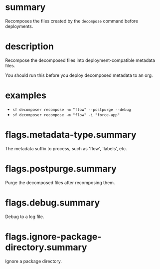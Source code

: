 # summary

Recomposes the files created by the `decompose` command before deployments.

# description

Recompose the decomposed files into deployment-compatible metadata files.

You should run this before you deploy decomposed metadata to an org.

# examples

- `sf decomposer recompose -m "flow" --postpurge --debug`
- `sf decomposer recompose -m "flow" -i "force-app"`

# flags.metadata-type.summary

The metadata suffix to process, such as 'flow', 'labels', etc.

# flags.postpurge.summary

Purge the decomposed files after recomposing them.

# flags.debug.summary

Debug to a log file.

# flags.ignore-package-directory.summary

Ignore a package directory.
